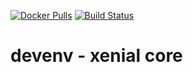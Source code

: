 
[![Docker Pulls](https://img.shields.io/docker/pulls/nugulinux/devenv.svg)](https://hub.docker.com/r/nugulinux/devenv/) [![Build Status](https://github.com/nugulinux/docker-devenv/workflows/Docker%20publish%20-%20core_xenial/badge.svg)](https://github.com/nugulinux/docker-devenv/actions?query=workflow%3A%22Docker+publish+-+core_xenial%22)

# devenv - xenial core
